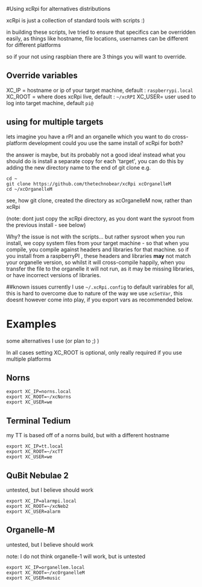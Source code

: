 #Using xcRpi for alternatives distributions


xcRpi is just a collection of standard tools with scripts :) 

in building these scripts, Ive tried to ensure that specifics can be overridden easily,
as things like hostname, file locations, usernames can be different for different platforms


so if your not using raspbian there are 3 things you will want to override.

## Override variables

XC_IP = hostname or ip of your target machine, default :  `raspberrypi.local`
XC_ROOT = where does xcRpi live, default : `~/xcRPI`
XC_USER= user used to log into target machine, default `pi@` 

## using for multiple targets

lets imagine you have a rPI and an organelle which you want to do cross-platform development
could you use the same install of xcRpi for both?

the answer is maybe, but its probably not a good idea!
instead what you should do is install a separate copy for each 'target', 
you can do this by adding the new directory name to the end of git clone
e.g.

```
cd ~
git clone https://github.com/thetechnobear/xcRpi xcOrganelleM
cd ~/xcOrganelleM
```

see, how git clone, created the directory as xcOrganelleM now, rather than xcRpi

(note: dont just copy the xcRpi directory, as you dont want the sysroot from the previous install - see below)

Why?
the issue is not with the scripts... but rather sysroot
when you run install, we copy system files from your target machine - so that when you compile, you compile against headers and libraries for that machine.
so if you install from a raspberryPI  , these headers and libraries **may** not match your organelle version, 
so whilst it will cross-compile happily, when you transfer the file to the organelle it will not run, as it may be missing libraries, or have incorrect versions of libraries.


##known issues
currently I use `~/.xcRpi.config` to default varirables for all, 
this is hard to overcome due to nature of the way we use `xcSetVar`,
this doesnt however come into play, if you export vars as recommended below. 


# Examples
some alternatives I use (or plan to ;) ) 

In all cases setting XC_ROOT is optional, only really required if you use multiple platforms

## Norns
```
export XC_IP=norns.local
export XC_ROOT=~/xcNorns
export XC_USER=we
```

## Terminal Tedium
my TT is based off of a norns build, but with a different hostname
```
export XC_IP=tt.local
export XC_ROOT=~/xcTT
export XC_USER=we
```

## QuBit Nebulae 2
untested, but I believe should work

```
export XC_IP=alarmpi.local
export XC_ROOT=~/xcNeb2
export XC_USER=alarm
```

## Organelle-M
untested, but I believe should work

note: I do not think organelle-1 will work, but is untested
```
export XC_IP=organellem.local
export XC_ROOT=~/xcOrganelleM
export XC_USER=music
```




